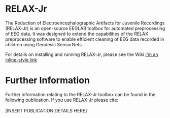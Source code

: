 # RELAX-Jr

The Reduction of Electroencephalographic Artifacts for Juvenile Recordings (RELAX-Jr) is an open-source EEGLAB toolbox for automated preprocessing of EEG data. It was designed to extend the capabilities of the RELAX preprocessing software to enable efficient cleaning of EEG data recorded in children using Geodesic SensorNets.

For details on installing and running RELAX-Jr, please see the Wiki [I'm an inline-style link]([https://www.google.com](https://github.com/aronthill/RELAX-Jr/wiki))

# Further Information
Further information relating to the RELAX-Jr toolbox can be found in the following publication. If you use RELAX-Jr please cite: <br> <br>
[INSERT PUBLICATION DETAILS HERE]

